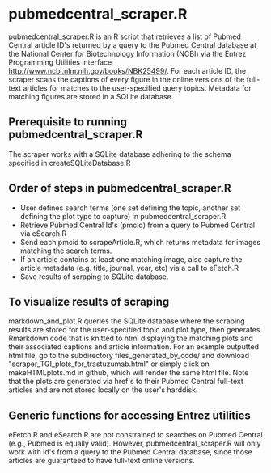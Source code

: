 pubmedcentral_scraper.R
=========================

pubmedcentral_scraper.R is an R script that retrieves a list of Pubmed Central article ID's returned by a query to the Pubmed Central database at the National Center for Biotechnology Information (NCBI) via the Entrez Programming Utilities interface http://www.ncbi.nlm.nih.gov/books/NBK25499/.  For each article ID, the scraper scans the captions of every figure in the online versions of the full-text articles for matches to the user-specified query topics.  Metadata for matching figures are stored in a SQLite database.


Prerequisite to running pubmedcentral_scraper.R
--------------------------
The scraper works with a SQLite database adhering to the schema specified in createSQLiteDatabase.R


Order of steps in pubmedcentral_scraper.R
--------------------------
- User defines search terms (one set defining the topic, another set defining the plot type to capture) in pubmedcentral_scraper.R
- Retrieve Pubmed Central Id's (pmcid) from a query to Pubmed Central via eSearch.R
- Send each pmcid to scrapeArticle.R, which returns metadata for images matching the search terms.
- If an article contains at least one matching image, also capture the article metadata (e.g. title, journal, year, etc) via a call to eFetch.R
- Save results of scraping to SQLite database.


To visualize results of scraping
--------------------------
markdown_and_plot.R queries the SQLite database where the scraping results are stored for the user-specified topic and plot type, then generates Rmarkdown code that is knitted to html displaying the matching plots and their associated captions and article information.  For an example outputted html file, go to the subdirectory files_generated_by_code/ and download "scraper_TGI_plots_for_trastuzumab.html" or simply click on makeHTMLplots.md in github, which will render the same html file.  Note that the plots are generated via href's to their Pubmed Central full-text articles and are not stored locally on the user's harddisk.


Generic functions for accessing Entrez utilities
---------------------------
eFetch.R and eSearch.R are not constrained to searches on Pubmed Central (e.g., Pubmed is equally valid).  However, pubmedcentral_scraper.R will only work with id's from a query to the Pubmed Central database, since those articles are guaranteed to have full-text online versions.